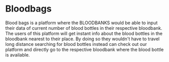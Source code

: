 # Bloodbags
Blood bags is a platform where the BLOODBANKS would be able to input their data of current number of blood bottles in their respective bloodbank. The users of this platform will get instant info about the blood bottles in the bloodbank  nearest to their place. By doing so they wouldn't have to travel long distance searching for blood bottles instead can check out our platform and directly go to the respective bloodbank where the  blood bottle is available.
